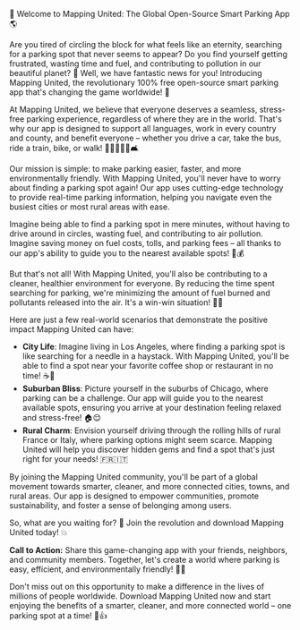 🚀 Welcome to Mapping United: The Global Open-Source Smart Parking App 🌎

Are you tired of circling the block for what feels like an eternity, searching for a parking spot that never seems to appear? Do you find yourself getting frustrated, wasting time and fuel, and contributing to pollution in our beautiful planet? 🌟 Well, we have fantastic news for you! Introducing Mapping United, the revolutionary 100% free open-source smart parking app that's changing the game worldwide! 🚀

At Mapping United, we believe that everyone deserves a seamless, stress-free parking experience, regardless of where they are in the world. That's why our app is designed to support all languages, work in every country and county, and benefit everyone – whether you drive a car, take the bus, ride a train, bike, or walk! 🚗🚌🚂🚴‍♀️🛋️

Our mission is simple: to make parking easier, faster, and more environmentally friendly. With Mapping United, you'll never have to worry about finding a parking spot again! Our app uses cutting-edge technology to provide real-time parking information, helping you navigate even the busiest cities or most rural areas with ease.

Imagine being able to find a parking spot in mere minutes, without having to drive around in circles, wasting fuel, and contributing to air pollution. Imagine saving money on fuel costs, tolls, and parking fees – all thanks to our app's ability to guide you to the nearest available spots! 🏦💰

But that's not all! With Mapping United, you'll also be contributing to a cleaner, healthier environment for everyone. By reducing the time spent searching for parking, we're minimizing the amount of fuel burned and pollutants released into the air. It's a win-win situation! 🌿🌟

Here are just a few real-world scenarios that demonstrate the positive impact Mapping United can have:

* **City Life**: Imagine living in Los Angeles, where finding a parking spot is like searching for a needle in a haystack. With Mapping United, you'll be able to find a spot near your favorite coffee shop or restaurant in no time! ☕️🍴
* **Suburban Bliss**: Picture yourself in the suburbs of Chicago, where parking can be a challenge. Our app will guide you to the nearest available spots, ensuring you arrive at your destination feeling relaxed and stress-free! 🏠😌
* **Rural Charm**: Envision yourself driving through the rolling hills of rural France or Italy, where parking options might seem scarce. Mapping United will help you discover hidden gems and find a spot that's just right for your needs! 🇫🇷🇮🇹

By joining the Mapping United community, you'll be part of a global movement towards smarter, cleaner, and more connected cities, towns, and rural areas. Our app is designed to empower communities, promote sustainability, and foster a sense of belonging among users.

So, what are you waiting for? 🤔 Join the revolution and download Mapping United today! 💥

**Call to Action:** Share this game-changing app with your friends, neighbors, and community members. Together, let's create a world where parking is easy, efficient, and environmentally friendly! 🌟💕

Don't miss out on this opportunity to make a difference in the lives of millions of people worldwide. Download Mapping United now and start enjoying the benefits of a smarter, cleaner, and more connected world – one parking spot at a time! 🚀👍